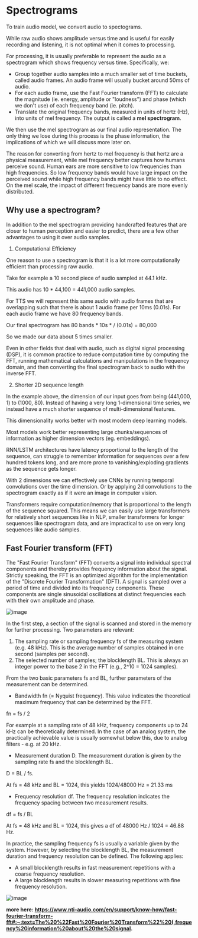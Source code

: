 # Spectrograms

To train audio model, we convert audio to spectograms.

While raw audio shows amplitude versus time and is useful for easily recording and listening, it is not optimal when it comes to processing.

For processing, it is usually preferable to represent the audio as a spectrogram which shows frequency versus time. Specifically, we:

- Group together audio samples into a much smaller set of time buckets, called audio frames. An audio frame will usually bucket around 50ms of audio.
- For each audio frame, use the Fast Fourier transform (FFT) to calculate the magnitude (ie. energy, amplitude or "loudness") and phase (which we don't use) of each frequency band (ie. pitch).
- Translate the original frequency bands, measured in units of hertz (Hz), into units of mel frequency. The output is called a **mel spectrogram**.

We then use the mel spectrogram as our final audio representation. The only thing we lose during this process is the phase information, the implications of which we will discuss more later on.

The reason for converting from hertz to mel frequency is that hertz are a physical measurement, while mel frequency better captures how humans perceive sound. Human ears are more sensitive to low frequencies than high frequencies. So low frequency bands would have large impact on the perceived sound while high frequency bands might have little to no effect. On the mel scale, the impact of different frequency bands are more evenly distributed.

## Why use a spectrogram?

In addition to the mel spectrogram providing handcrafted features that are closer to human perception and easier to predict, there are a few other advantages to using it over audio samples.

1. Computational Efficiency

One reason to use a spectrogram is that it is a lot more computationally efficient than processing raw audio.

Take for example a 10 second piece of audio sampled at 44.1 kHz.

This audio has 10 * 44,100 = 441,000 audio samples.

For TTS we will represent this same audio with audio frames that are overlapping such that there is about 1 audio frame per 10ms (0.01s). For each audio frame we have 80 frequency bands.

Our final spectrogram has 80 bands * 10s * / (0.01s) = 80,000

So we made our data about 5 times smaller.

Even in other fields that deal with audio, such as digital signal processing (DSP), it is common practice to reduce computation time by computing the FFT, running mathematical calculations and manipulations in the frequency domain, and then converting the final spectrogram back to audio with the inverse FFT.

2. Shorter 2D sequence length

In the example above, the dimension of our input goes from being (441,000, 1) to (1000, 80). Instead of having a very long 1-dimensional time series, we instead have a much shorter sequence of multi-dimensional features.

This dimensionality works better with most modern deep learning models.

Most models work better representing large chunks/sequences of information as higher dimension vectors (eg. embeddings).

RNN/LSTM architectures have latency proportional to the length of the sequence, can struggle to remember information for sequences over a few hundred tokens long, and are more prone to vanishing/exploding gradients as the sequence gets longer.

With 2 dimensions we can effectively use CNNs by running temporal convolutions over the time dimension. Or by applying 2d convolutions to the spectrogram exactly as if it were an image in computer vision.

Transformers require computation/memory that is proportional to the length of the sequence squared. This means we can easily use large transformers for relatively short sequences like in NLP, smaller transformers for longer sequences like spectrogram data, and are impractical to use on very long sequences like audio samples.

## Fast Fourier transform (FFT)

The "Fast Fourier Transform" (FFT) converts a signal into individual spectral components and thereby provides frequency information about the signal. Strictly speaking, the FFT is an optimized algorithm for the implementation of the "Discrete Fourier Transformation" (DFT). A signal is sampled over a period of time and divided into its frequency components. These components are single sinusoidal oscillations at distinct frequencies each with their own amplitude and phase.

![image](https://user-images.githubusercontent.com/73081144/226219857-e4cf1c39-5d28-4e62-8d6a-1eee7108c7aa.png)

In the first step, a section of the signal is scanned and stored in the memory for further processing. Two parameters are relevant:

1. The sampling rate or sampling frequency fs of the measuring system (e.g. 48 kHz). This is the average number of samples obtained in one second (samples per second).
2. The selected number of samples; the blocklength BL. This is always an integer power to the base 2 in the FFT (e.g., 2^10 = 1024 samples).

From the two basic parameters fs and BL, further parameters of the measurement can be determined.

- Bandwidth fn (= Nyquist frequency). This value indicates the theoretical maximum frequency that can be determined by the FFT.

fn = fs / 2
 
For example at a sampling rate of 48 kHz, frequency components up to 24 kHz can be theoretically determined. In the case of an analog system, the practically achievable value is usually somewhat below this, due to analog filters - e.g. at 20 kHz.

- Measurement duration D. The measurement duration is given by the sampling rate fs and the blocklength BL.

D = BL / fs.

At fs = 48 kHz and BL = 1024, this yields 1024/48000 Hz = 21.33 ms

- Frequency resolution df. The frequency resolution indicates the frequency spacing between two measurement results.

df = fs / BL

At fs = 48 kHz and BL = 1024, this gives a df of 48000 Hz / 1024 = 46.88 Hz.

In practice, the sampling frequency fs is usually a variable given by the system. However, by selecting the blocklength BL, the measurement duration and frequency resolution can be defined. The following applies:

- A small blocklength results in fast measurement repetitions with a coarse frequency resolution.
- A large blocklength results in slower measuring repetitions with fine frequency resolution.

![image](https://user-images.githubusercontent.com/73081144/226220525-a9f4e005-d4da-4d5d-ba2a-244f468a08fa.png)

**more here: https://www.nti-audio.com/en/support/know-how/fast-fourier-transform-fft#:~:text=The%20%22Fast%20Fourier%20Transform%22%20(,frequency%20information%20about%20the%20signal.**
